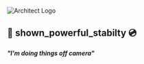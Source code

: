 ![Architect Logo](https://architectenterprises.net/lgo.png)

## 📡 shown_powerful_stabilty 💿
_**"I'm doing things off camera"**_
